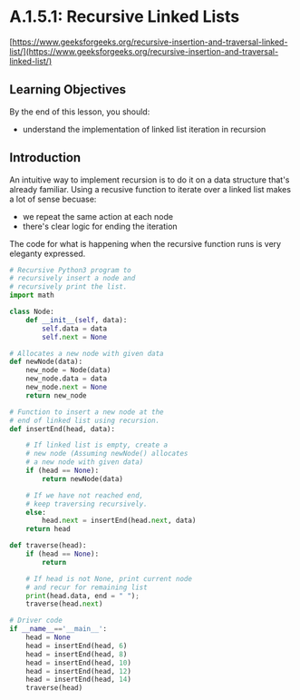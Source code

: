 # A.1.5.1: Recursive Linked Lists

[https://www.geeksforgeeks.org/recursive-insertion-and-traversal-linked-list/](https://www.geeksforgeeks.org/recursive-insertion-and-traversal-linked-list/)

## Learning Objectives

By the end of this lesson, you should:

- understand the implementation of linked list iteration in recursion

## Introduction

An intuitive way to implement recursion is to do it on a data structure that's already familiar. Using a recusive function to iterate over a linked list makes a lot of sense becuase:

- we repeat the same action at each node
- there's clear logic for ending the iteration

The code for what is happening when the recursive function runs is very eleganty expressed.

```python
# Recursive Python3 program to
# recursively insert a node and
# recursively print the list.
import math

class Node:
    def __init__(self, data):
        self.data = data
        self.next = None

# Allocates a new node with given data
def newNode(data):
    new_node = Node(data)
    new_node.data = data
    new_node.next = None
    return new_node

# Function to insert a new node at the
# end of linked list using recursion.
def insertEnd(head, data):

    # If linked list is empty, create a
    # new node (Assuming newNode() allocates
    # a new node with given data)
    if (head == None):
        return newNode(data)

    # If we have not reached end,
    # keep traversing recursively.
    else:
        head.next = insertEnd(head.next, data)
    return head

def traverse(head):
    if (head == None):
        return

    # If head is not None, print current node
    # and recur for remaining list
    print(head.data, end = " ");
    traverse(head.next)

# Driver code
if __name__=='__main__':
    head = None
    head = insertEnd(head, 6)
    head = insertEnd(head, 8)
    head = insertEnd(head, 10)
    head = insertEnd(head, 12)
    head = insertEnd(head, 14)
    traverse(head)
```

